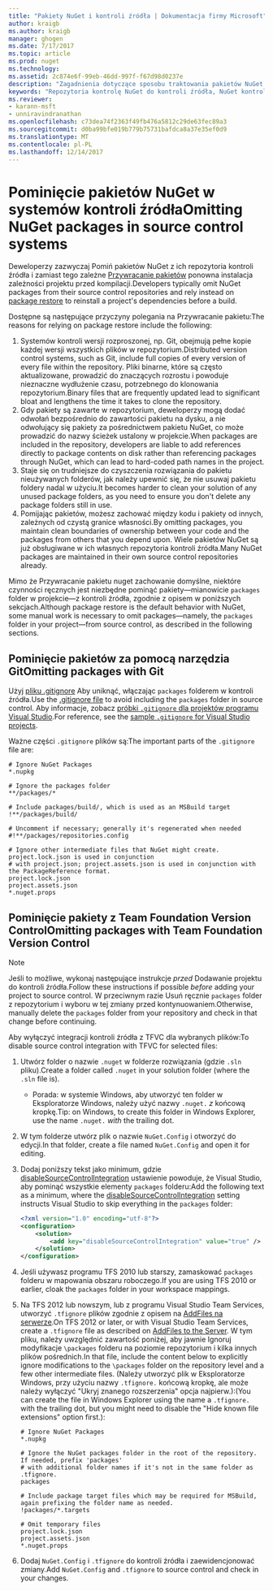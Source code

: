 ```yaml
---
title: "Pakiety NuGet i kontroli źródła | Dokumentacja firmy Microsoft"
author: kraigb
ms.author: kraigb
manager: ghogen
ms.date: 7/17/2017
ms.topic: article
ms.prod: nuget
ms.technology: 
ms.assetid: 2c874e6f-99eb-46dd-997f-f67d98d0237e
description: "Zagadnienia dotyczące sposobu traktowania pakietów NuGet w ramach systemów kontroli źródła i kontroli wersji oraz sposób Pomiń pakiety z usługi git i TFVC."
keywords: "Repozytoria kontrolę NuGet do kontroli źródła, NuGet kontroli wersji, NuGet i git, NuGet i TFS, NuGet i TFVC, pomijając pakietów, repozytoria kontroli źródła, wersja"
ms.reviewer:
- karann-msft
- unniravindranathan
ms.openlocfilehash: c73dea74f2363f49fb476a5812c29de63fec89a3
ms.sourcegitcommit: d0ba99bfe019b779b75731bafdca8a37e35ef0d9
ms.translationtype: MT
ms.contentlocale: pl-PL
ms.lasthandoff: 12/14/2017
---
```

# <a name="omitting-nuget-packages-in-source-control-systems"></a><span data-ttu-id="a5425-104">Pominięcie pakietów NuGet w systemów kontroli źródła</span><span class="sxs-lookup"><span data-stu-id="a5425-104">Omitting NuGet packages in source control systems</span></span>

<span data-ttu-id="a5425-105">Deweloperzy zazwyczaj Pomiń pakietów NuGet z ich repozytoria kontroli źródła i zamiast tego zależne [Przywracanie pakietów](../consume-packages/package-restore.md) ponowna instalacja zależności projektu przed kompilacji.</span><span class="sxs-lookup"><span data-stu-id="a5425-105">Developers typically omit NuGet packages from their source control repositories and rely instead on [package restore](../consume-packages/package-restore.md) to reinstall a project's dependencies before a build.</span></span>

<span data-ttu-id="a5425-106">Dostępne są następujące przyczyny polegania na Przywracanie pakietu:</span><span class="sxs-lookup"><span data-stu-id="a5425-106">The reasons for relying on package restore include the following:</span></span>

1. <span data-ttu-id="a5425-107">Systemów kontroli wersji rozproszonej, np. Git, obejmują pełne kopie każdej wersji wszystkich plików w repozytorium.</span><span class="sxs-lookup"><span data-stu-id="a5425-107">Distributed version control systems, such as Git, include full copies of every version of every file within the repository.</span></span> <span data-ttu-id="a5425-108">Pliki binarne, które są często aktualizowane, prowadzić do znaczących rozrostu i powoduje nieznaczne wydłużenie czasu, potrzebnego do klonowania repozytorium.</span><span class="sxs-lookup"><span data-stu-id="a5425-108">Binary files that are frequently updated lead to significant bloat and lengthens the time it takes to clone the repository.</span></span>
1. <span data-ttu-id="a5425-109">Gdy pakiety są zawarte w repozytorium, deweloperzy mogą dodać odwołań bezpośrednio do zawartości pakietu na dysku, a nie odwołujący się pakiety za pośrednictwem pakietu NuGet, co może prowadzić do nazwy ścieżek ustalony w projekcie.</span><span class="sxs-lookup"><span data-stu-id="a5425-109">When packages are included in the repository, developers are liable to add references directly to package contents on disk rather than referencing packages through NuGet, which can lead to hard-coded path names in the project.</span></span>
1. <span data-ttu-id="a5425-110">Staje się on trudniejsze do czyszczenia rozwiązania do pakietu nieużywanych folderów, jak należy upewnić się, że nie usuwaj pakietu foldery nadal w użyciu.</span><span class="sxs-lookup"><span data-stu-id="a5425-110">It becomes harder to clean your solution of any unused package folders, as you need to ensure you don't delete any package folders still in use.</span></span>
1. <span data-ttu-id="a5425-111">Pomijając pakietów, możesz zachować między kodu i pakiety od innych, zależnych od czystą granice własności.</span><span class="sxs-lookup"><span data-stu-id="a5425-111">By omitting packages, you maintain clean boundaries of ownership between your code and the packages from others that you depend upon.</span></span> <span data-ttu-id="a5425-112">Wiele pakietów NuGet są już obsługiwane w ich własnych repozytoria kontroli źródła.</span><span class="sxs-lookup"><span data-stu-id="a5425-112">Many NuGet packages are maintained in their own source control repositories already.</span></span>

<span data-ttu-id="a5425-113">Mimo że Przywracanie pakietu nuget zachowanie domyślne, niektóre czynności ręcznych jest niezbędne pominąć pakiety&mdash;mianowicie `packages` folder w projekcie&mdash;z kontroli źródła, zgodnie z opisem w poniższych sekcjach.</span><span class="sxs-lookup"><span data-stu-id="a5425-113">Although package restore is the default behavior with NuGet, some manual work is necessary to omit packages&mdash;namely, the `packages` folder in your project&mdash;from source control, as described in the following sections.</span></span>

## <a name="omitting-packages-with-git"></a><span data-ttu-id="a5425-114">Pominięcie pakietów za pomocą narzędzia Git</span><span class="sxs-lookup"><span data-stu-id="a5425-114">Omitting packages with Git</span></span>

<span data-ttu-id="a5425-115">Użyj [pliku .gitignore](https://git-scm.com/docs/gitignore) Aby uniknąć, włączając `packages` folderem w kontroli źródła.</span><span class="sxs-lookup"><span data-stu-id="a5425-115">Use the [.gitignore file](https://git-scm.com/docs/gitignore) to avoid including the `packages` folder in source control.</span></span> <span data-ttu-id="a5425-116">Aby informacje, zobacz [próbki `.gitignore` dla projektów programu Visual Studio](https://github.com/github/gitignore/blob/master/VisualStudio.gitignore).</span><span class="sxs-lookup"><span data-stu-id="a5425-116">For reference, see the [sample `.gitignore` for Visual Studio projects](https://github.com/github/gitignore/blob/master/VisualStudio.gitignore).</span></span>

<span data-ttu-id="a5425-117">Ważne części `.gitignore` plików są:</span><span class="sxs-lookup"><span data-stu-id="a5425-117">The important parts of the `.gitignore` file are:</span></span>

```
# Ignore NuGet Packages
*.nupkg

# Ignore the packages folder
**/packages/*

# Include packages/build/, which is used as an MSBuild target
!**/packages/build/

# Uncomment if necessary; generally it's regenerated when needed
#!**/packages/repositories.config

# Ignore other intermediate files that NuGet might create. project.lock.json is used in conjunction
# with project.json; project.assets.json is used in conjunction with the PackageReference format.
project.lock.json
project.assets.json
*.nuget.props
```

## <a name="omitting-packages-with-team-foundation-version-control"></a><span data-ttu-id="a5425-118">Pominięcie pakiety z Team Foundation Version Control</span><span class="sxs-lookup"><span data-stu-id="a5425-118">Omitting packages with Team Foundation Version Control</span></span>

> [!Note]
> <span data-ttu-id="a5425-119">Jeśli to możliwe, wykonaj następujące instrukcje *przed* Dodawanie projektu do kontroli źródła.</span><span class="sxs-lookup"><span data-stu-id="a5425-119">Follow these instructions if possible *before* adding your project to source control.</span></span> <span data-ttu-id="a5425-120">W przeciwnym razie Usuń ręcznie `packages` folder z repozytorium i wyboru w tej zmiany przed kontynuowaniem.</span><span class="sxs-lookup"><span data-stu-id="a5425-120">Otherwise, manually delete the `packages` folder from your repository and check in that change before continuing.</span></span>

<span data-ttu-id="a5425-121">Aby wyłączyć integracji kontroli źródła z TFVC dla wybranych plików:</span><span class="sxs-lookup"><span data-stu-id="a5425-121">To disable source control integration with TFVC for selected files:</span></span>

1. <span data-ttu-id="a5425-122">Utwórz folder o nazwie `.nuget` w folderze rozwiązania (gdzie `.sln` pliku).</span><span class="sxs-lookup"><span data-stu-id="a5425-122">Create a folder called `.nuget` in your solution folder (where the `.sln` file is).</span></span>
    - <span data-ttu-id="a5425-123">Porada: w systemie Windows, aby utworzyć ten folder w Eksploratorze Windows, należy użyć nazwy `.nuget.` *z* końcową kropkę.</span><span class="sxs-lookup"><span data-stu-id="a5425-123">Tip: on Windows, to create this folder in Windows Explorer, use the name `.nuget.` *with* the trailing dot.</span></span>

1. <span data-ttu-id="a5425-124">W tym folderze utwórz plik o nazwie `NuGet.Config` i otworzyć do edycji.</span><span class="sxs-lookup"><span data-stu-id="a5425-124">In that folder, create a file named `NuGet.Config` and open it for editing.</span></span>

1. <span data-ttu-id="a5425-125">Dodaj poniższy tekst jako minimum, gdzie [disableSourceControlIntegration](../Schema/nuget-config-file.md#solution-section) ustawienie powoduje, że Visual Studio, aby pominąć wszystkie elementy `packages` folderu:</span><span class="sxs-lookup"><span data-stu-id="a5425-125">Add the following text as a minimum, where the [disableSourceControlIntegration](../Schema/nuget-config-file.md#solution-section) setting instructs Visual Studio to skip everything in the `packages` folder:</span></span>

   ```xml
   <?xml version="1.0" encoding="utf-8"?>
   <configuration>
       <solution>
           <add key="disableSourceControlIntegration" value="true" />
       </solution>
   </configuration>
   ```

1. <span data-ttu-id="a5425-126">Jeśli używasz programu TFS 2010 lub starszy, zamaskować `packages` folderu w mapowania obszaru roboczego.</span><span class="sxs-lookup"><span data-stu-id="a5425-126">If you are using TFS 2010 or earlier, cloak the `packages` folder in your workspace mappings.</span></span>

1. <span data-ttu-id="a5425-127">Na TFS 2012 lub nowszym, lub z programu Visual Studio Team Services, utworzyć `.tfignore` plików zgodnie z opisem na [AddFiles na serwerze](https://www.visualstudio.com/en-us/docs/tfvc/add-files-server#tfignore).</span><span class="sxs-lookup"><span data-stu-id="a5425-127">On TFS 2012 or later, or with Visual Studio Team Services, create a `.tfignore` file as described on [AddFiles to the Server](https://www.visualstudio.com/en-us/docs/tfvc/add-files-server#tfignore).</span></span> <span data-ttu-id="a5425-128">W tym pliku, należy uwzględnić zawartość poniżej, aby jawnie Ignoruj modyfikacje `\packages` folderu na poziomie repozytorium i kilka innych plików pośrednich.</span><span class="sxs-lookup"><span data-stu-id="a5425-128">In that file, include the content below to explicitly ignore modifications to the `\packages` folder on the repository level and a few other intermediate files.</span></span> <span data-ttu-id="a5425-129">(Należy utworzyć plik w Eksploratorze Windows, przy użyciu nazwy `.tfignore.` końcową kropkę, ale może należy wyłączyć "Ukryj znanego rozszerzenia" opcja najpierw.):</span><span class="sxs-lookup"><span data-stu-id="a5425-129">(You can create the file in Windows Explorer using the name a `.tfignore.` with the trailing dot, but you might need to disable the "Hide known file extensions" option first.):</span></span>

   ```
   # Ignore NuGet Packages
   *.nupkg   

   # Ignore the NuGet packages folder in the root of the repository. If needed, prefix 'packages'
   # with additional folder names if it's not in the same folder as .tfignore.   
   packages

   # Include package target files which may be required for MSBuild, again prefixing the folder name as needed.
   !packages/*.targets

   # Omit temporary files
   project.lock.json
   project.assets.json
   *.nuget.props
   ```

1. <span data-ttu-id="a5425-130">Dodaj `NuGet.Config` i `.tfignore` do kontroli źródła i zaewidencjonować zmiany.</span><span class="sxs-lookup"><span data-stu-id="a5425-130">Add `NuGet.Config` and `.tfignore` to source control and check in your changes.</span></span>
